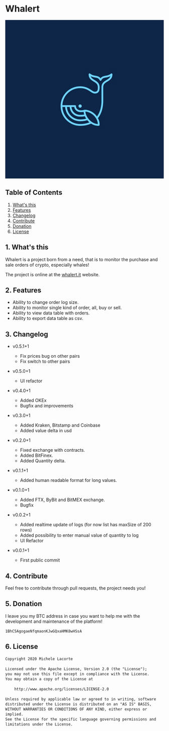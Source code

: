 # Whalert

<p align="center">
  <img src="web/icons/Icon-512.jpg" />
</p>

## Table of Contents

1. [What's this](#1-whats)
2. [Features](#2-features)
3. [Changelog](#3-changelog)
4. [Contribute](#4-contribute)
5. [Donation](#5-donation)
6. [License](#5-license)

## 1. What's this

Whalert is a project born from a need, that is to monitor the purchase and sale orders of crypto, especially whales!


The project is online at the [whalert.it](https://whalert.it) website.


## 2. Features

- Ability to change order log size.
- Ability to monitor single kind of order, all, buy or sell.
- Ability to view data table with orders.
- Ability to export data table as csv.

## 3. Changelog

- v0.5.1+1
	- Fix prices bug on other pairs
	- Fix switch to other pairs

- v0.5.0+1
	- UI refactor

- v0.4.0+1
	- Added OKEx
	- Bugfix and improvements

- v0.3.0+1
	- Added Kraken, Bitstamp and Coinbase
	- Added value delta in usd

- v0.2.0+1
	- Fixed exchange with contracts.
	- Added BitFinex.
	- Added Quantity delta.

- v0.1.1+1
	- Added human readable format for long values.

- v0.1.0+1
	- Added FTX, ByBit and BitMEX exchange.
	- Bugfix

- v0.0.2+1

	- Added realtime update of logs (for now list has maxSize of 200 rows)
	- Added possibility to enter manual value of quantity to log
	- UI Refactor

- v0.0.1+1
	- First public commit


## 4. Contribute

Feel free to contribute through pull requests, the project needs you!

## 5. Donation

I leave you my BTC address in case you want to help me with the development and maintenance of the platform!

    1BhC5AgogaeNfqmaonKJwGQxaHMK8wHSsA
    
## 6. License

	Copyright 2020 Michele Lacorte

	Licensed under the Apache License, Version 2.0 (the "License");
	you may not use this file except in compliance with the License.
	You may obtain a copy of the License at

	    http://www.apache.org/licenses/LICENSE-2.0

	Unless required by applicable law or agreed to in writing, software
	distributed under the License is distributed on an "AS IS" BASIS,
	WITHOUT WARRANTIES OR CONDITIONS OF ANY KIND, either express or implied.
	See the License for the specific language governing permissions and
	limitations under the License.
